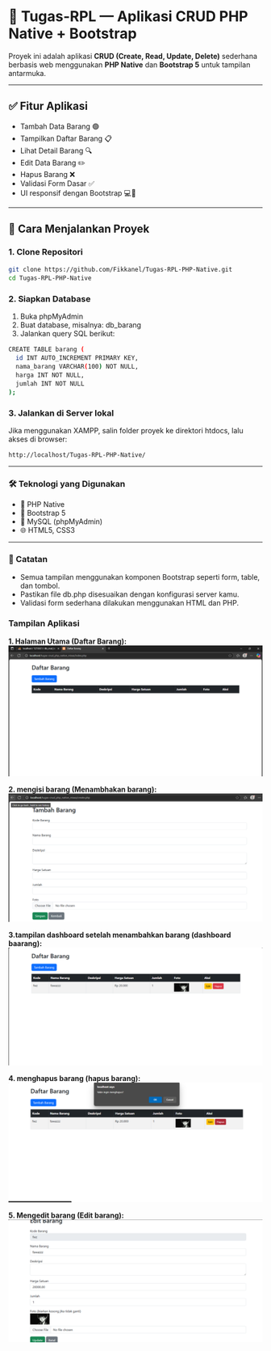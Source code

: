 # 🎯 Tugas-RPL — Aplikasi CRUD PHP Native + Bootstrap

Proyek ini adalah aplikasi **CRUD (Create, Read, Update, Delete)** sederhana berbasis web menggunakan **PHP Native** dan **Bootstrap 5** untuk tampilan antarmuka.

---

## ✅ Fitur Aplikasi

- Tambah Data Barang 🟢
- Tampilkan Daftar Barang 📋
- Lihat Detail Barang 🔍
- Edit Data Barang ✏️
- Hapus Barang ❌
- Validasi Form Dasar ✅
- UI responsif dengan Bootstrap 💻📱

---
## 🚀 Cara Menjalankan Proyek

### 1. Clone Repositori
```bash
git clone https://github.com/Fikkanel/Tugas-RPL-PHP-Native.git
cd Tugas-RPL-PHP-Native
```
### 2. Siapkan Database
1. Buka phpMyAdmin
2. Buat database, misalnya: db_barang
3. Jalankan query SQL berikut:
```bash
CREATE TABLE barang (
  id INT AUTO_INCREMENT PRIMARY KEY,
  nama_barang VARCHAR(100) NOT NULL,
  harga INT NOT NULL,
  jumlah INT NOT NULL
);
```
### 3. Jalankan di Server lokal
Jika menggunakan XAMPP, salin folder proyek ke direktori htdocs, lalu akses di browser:
```bash
http://localhost/Tugas-RPL-PHP-Native/
```
---
### 🛠️ Teknologi yang Digunakan
- 🐘 PHP Native
- 🎨 Bootstrap 5
- 💾 MySQL (phpMyAdmin)
- 🌐 HTML5, CSS3

---
### 📌 Catatan
- Semua tampilan menggunakan komponen Bootstrap seperti form, table, dan tombol.
- Pastikan file db.php disesuaikan dengan konfigurasi server kamu.
- Validasi form sederhana dilakukan menggunakan HTML dan PHP.

### Tampilan Aplikasi
**1. Halaman Utama (Daftar Barang):**
![Halaman Utama](https://github.com/WahyuMiwap/crud_php_native_miwa/blob/main/native%20php/dashboard_php_native.png) 

**2. mengisi barang (Menambhakan barang):**
![tambah barang](https://github.com/WahyuMiwap/crud_php_native_miwa/blob/main/native%20php/form_add_stock_php_native.png) 

**3.tampilan dashboard setelah menambahkan barang (dashboard baarang):**
![daashboard barang](https://github.com/WahyuMiwap/crud_php_native_miwa/blob/main/native%20php/after_add_stock_php_native.png) 

**4. menghapus barang (hapus barang):**
![hapus barang](https://github.com/WahyuMiwap/crud_php_native_miwa/blob/main/native%20php/delete_php_native.png) 

**5. Mengedit barang (Edit barang):**
![Edit barang](https://github.com/WahyuMiwap/crud_php_native_miwa/blob/main/native%20php/edit_stock_php_native.png) 
